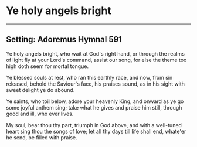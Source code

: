 # Ye holy angels bright

***

## Setting: Adoremus Hymnal 591

Ye holy angels bright,
who wait at God's right hand,
or through the realms of light
fly at your Lord's command,
assist our song,
for else the theme
too high doth seem
for mortal tongue.

Ye blessèd souls at rest,
who ran this earthly race,
and now, from sin released,
behold the Saviour's face,
his praises sound,
as in his sight
with sweet delight
ye do abound.

Ye saints, who toil below,
adore your heavenly King,
and onward as ye go
some joyful anthem sing;
take what he gives
and praise him still,
through good and ill,
who ever lives.

My soul, bear thou thy part,
triumph in God above,
and with a well-tuned heart
sing thou the songs of love;
let all thy days
till life shall end,
whate'er he send,
be filled with praise.
